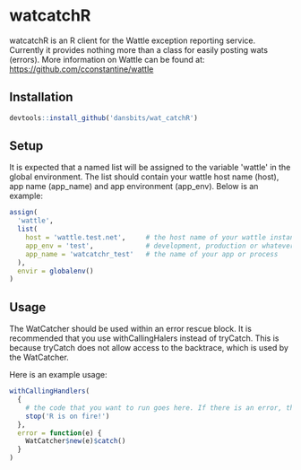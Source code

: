 # watcatchR
watcatchR is an R client for the Wattle exception reporting service. Currently it provides nothing more than a class
for easily posting wats (errors). More information on Wattle can be found at: https://github.com/cconstantine/wattle

## Installation
```R
devtools::install_github('dansbits/wat_catchR')
```

## Setup
It is expected that a named list will be assigned to the variable 'wattle' in the global environment. The list should 
contain your wattle host name (host), app name (app_name) and app environment (app_env). Below is an example:

```R
assign(
  'wattle', 
  list(
    host = 'wattle.test.net',     # the host name of your wattle instance
    app_env = 'test',             # development, production or whatever is relevant to your scenario
    app_name = 'watcatchr_test'   # the name of your app or process
  ), 
  envir = globalenv()
)
```

## Usage
The WatCatcher should be used within an error rescue block. It is recommended that you use withCallingHalers instead of tryCatch.
This is because tryCatch does not allow access to the backtrace, which is used by the WatCatcher. 

Here is an example usage:

```R
withCallingHandlers(
  { 
    # the code that you want to run goes here. If there is an error, the error block will be called
    stop('R is on fire!') 
  },
  error = function(e) {
    WatCatcher$new(e)$catch()
  }
)
```

